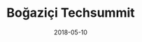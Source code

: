 ---
layout: site
title: "Boğaziçi Techsummit"
date: 2018-05-10
categories: [community]
version: 5.0.0
major: 5
minor: 0
patch: 0
slug: bountechsummit
link: https://bountechsummit.com/
permalink: /sites/:slug
---